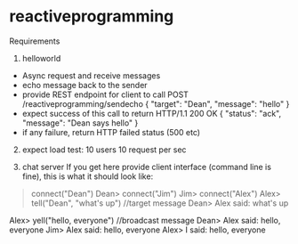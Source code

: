 reactiveprogramming
===================
Requirements

1) helloworld
  - Async request and receive messages
  - echo message back to the sender
  - provide REST endpoint for client to call 
         POST /reactiveprogramming/sendecho 
           {
             "target": "Dean", 
             "message": "hello"
          } 
  - expect success of this call to return HTTP/1.1 200 OK
       { 
          "status": "ack",
          "message": "Dean says hello"
       }
- if any failure, return HTTP failed status (500 etc)

2) expect load test: 10 users 10 request per sec


3) chat server
If you get here
provide client interface (command line is fine), this is what it should look like:

> connect("Dean")
Dean> 
> connect("Jim")
Jim>
> connect("Alex")
Alex> tell("Dean", "what's up")  //target message
Dean> Alex said: what's up 

Alex> yell("hello, everyone") //broadcast message
Dean> Alex said: hello, everyone
Jim> Alex said: hello, everyone
Alex> I said: hello, everyone
   
